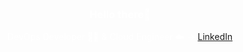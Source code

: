 <div style="background-image: url('./assets/images/background.jpg'); background-size: cover; padding: 20px; border-radius: 10px; text-align: center; color: white;">

### Hello there👋

DevOps Developer 👨‍💻 & Cloud Engineer ☁️ -> [LinkedIn](https://www.linkedin.com/in/mattduguid/)

</div>
